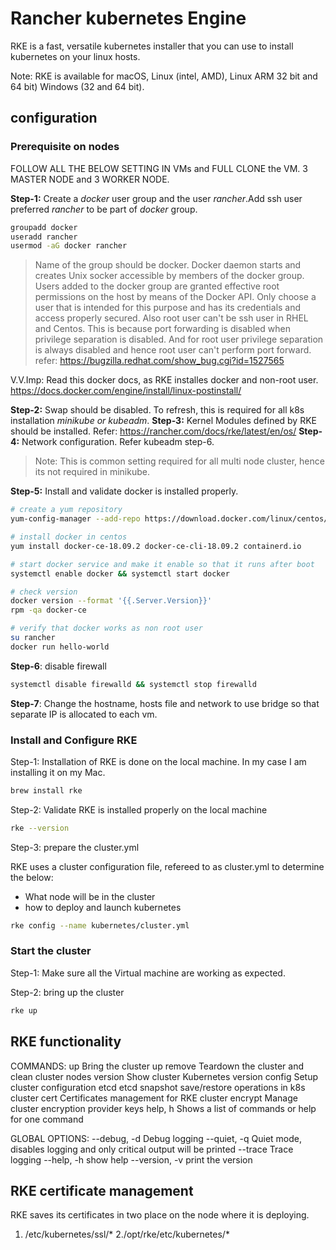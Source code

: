 # Rancher kubernetes Engine

RKE is a fast, versatile kubernetes installer that you can use to install kubernetes on your linux hosts.

Note: RKE is available for macOS, Linux (intel, AMD), Linux ARM 32 bit and 64 bit) Windows (32 and 64 bit).

## configuration

### Prerequisite on nodes

FOLLOW ALL THE BELOW SETTING IN VMs and FULL CLONE the VM. 3 MASTER NODE and 3 WORKER NODE.

**Step-1:** Create a *docker* user group and the user *rancher*.Add ssh user preferred *rancher* to be part of *docker* group.

```sh
groupadd docker
useradd rancher
usermod -aG docker rancher
```

> Name of the group should be docker. Docker daemon starts and creates Unix socker accessible by members of the docker group.
>Users added to the docker group are granted effective root permissions on the host by means of the Docker API. Only choose a user that is intended for this purpose and has its credentials and access properly secured.
> Also root user can't be ssh user in RHEL and Centos. This is because port forwarding is disabled when privilege separation is disabled. And for root user privilege separation is always disabled and hence root user can't perform port forward. refer: https://bugzilla.redhat.com/show_bug.cgi?id=1527565

V.V.Imp: Read this docker docs, as RKE installes docker and non-root user. https://docs.docker.com/engine/install/linux-postinstall/

**Step-2:** Swap should be disabled. To refresh, this is required for all k8s installation *minikube or kubeadm*.
**Step-3:** Kernel Modules defined by RKE should be installed.
Refer: https://rancher.com/docs/rke/latest/en/os/
**Step-4:** Network configuration. Refer kubeadm step-6.

> Note: This is common setting required for all multi node cluster, hence its not required in minikube.

**Step-5:** Install and validate docker is installed properly.

```sh
# create a yum repository
yum-config-manager --add-repo https://download.docker.com/linux/centos/docker-ce.repo

# install docker in centos
yum install docker-ce-18.09.2 docker-ce-cli-18.09.2 containerd.io

# start docker service and make it enable so that it runs after boot
systemctl enable docker && systemctl start docker

# check version
docker version --format '{{.Server.Version}}'
rpm -qa docker-ce

# verify that docker works as non root user
su rancher
docker run hello-world
```

**Step-6**: disable firewall

```sh
systemctl disable firewalld && systemctl stop firewalld
```

**Step-7**: Change the hostname, hosts file and network to use bridge so that separate IP is allocated to each vm.

### Install and Configure RKE

Step-1: Installation of RKE is done on the local machine. In my case I am installing it on my Mac.

```sh
brew install rke
```

Step-2: Validate RKE is installed properly on the local machine

```sh
rke --version
```

Step-3: prepare the cluster.yml

RKE uses a cluster configuration file, refereed to as cluster.yml to determine the below:

- What node will be in the cluster
- how to deploy and launch kubernetes

```sh
rke config --name kubernetes/cluster.yml
```

### Start the cluster

Step-1: Make sure all the Virtual machine are working as expected.

Step-2: bring up the cluster

```sh
rke up
```

## RKE functionality

COMMANDS:
     up       Bring the cluster up
     remove   Teardown the cluster and clean cluster nodes
     version  Show cluster Kubernetes version
     config   Setup cluster configuration
     etcd     etcd snapshot save/restore operations in k8s cluster
     cert     Certificates management for RKE cluster
     encrypt  Manage cluster encryption provider keys
     help, h  Shows a list of commands or help for one command

GLOBAL OPTIONS:
   --debug, -d    Debug logging
   --quiet, -q    Quiet mode, disables logging and only critical output will be printed
   --trace        Trace logging
   --help, -h     show help
   --version, -v  print the version

## RKE certificate management

RKE saves its certificates in two place on the node where it is deploying.

1. /etc/kubernetes/ssl/*
2./opt/rke/etc/kubernetes/*